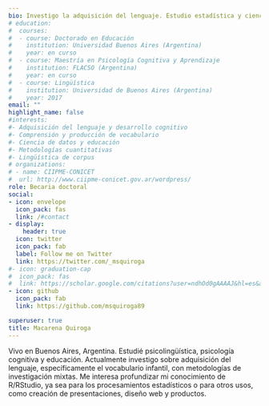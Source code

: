 ```yaml
---
bio: Investigo la adquisición del lenguaje. Estudio estadística y ciencia de datos con R/Rstudio.
# education:
#  courses:
#  - course: Doctorado en Educación
#    institution: Universidad Buenos Aires (Argentina)
#    year: en curso
#  - course: Maestría en Psicología Cognitiva y Aprendizaje
#    institution: FLACSO (Argentina)
#    year: en curso
#  - course: Lingüística
#    institution: Universidad de Buenos Aires (Argentina)
#    year: 2017
email: ""
highlight_name: false
#interests:
#- Adquisición del lenguaje y desarrollo cognitivo
#- Comprensión y producción de vocabulario
#- Ciencia de datos y educación
#- Metodologías cuantitativas
#- Lingüística de corpus
# organizations:
# - name: CIIPME-CONICET
#  url: http://www.ciipme-conicet.gov.ar/wordpress/
role: Becaria doctoral
social:
- icon: envelope
  icon_pack: fas
  link: /#contact
- display:
    header: true
  icon: twitter
  icon_pack: fab
  label: Follow me on Twitter
  link: https://twitter.com/_msquiroga
#- icon: graduation-cap
#  icon_pack: fas
#  link: https://scholar.google.com/citations?user=ndhOd0gAAAAJ&hl=es&authuser=1
- icon: github
  icon_pack: fab
  link: https://github.com/msquiroga89

superuser: true
title: Macarena Quiroga
---
```


Vivo en Buenos Aires, Argentina. Estudié psicolingüística, psicología cognitiva y educación. Actualmente investigo sobre adquisición del lenguaje, específicamente el vocabulario infantil, con metodologías de investigación mixtas. Me interesa profundizar mi conocimiento de R/RStudio, ya sea para los procesamientos estadísticos o para otros usos, como creación de presentaciones, diseño web y productos.